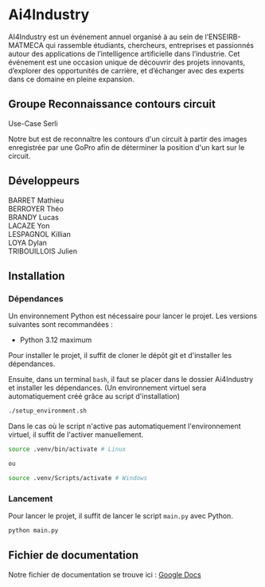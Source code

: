 # Ai4Industry

AI4Industry est un événement annuel organisé à au sein de l’ENSEIRB-MATMECA qui rassemble étudiants, chercheurs, entreprises et passionnés autour des applications de l’intelligence artificielle dans l’industrie. Cet événement est une occasion unique de découvrir des projets innovants, d’explorer des opportunités de carrière, et d’échanger avec des experts dans ce domaine en pleine expansion.

## Groupe Reconnaissance contours circuit

Use-Case Serli

Notre but est de reconnaître les contours d'un circuit à partir des images enregistrée par une GoPro afin de déterminer la position d'un kart sur le circuit.

## Développeurs

BARRET Mathieu \
BERROYER Théo \
BRANDY Lucas \
LACAZE Yon \
LESPAGNOL Killian \
LOYA Dylan \
TRIBOUILLOIS Julien

## Installation

### Dépendances

Un environnement Python est nécessaire pour lancer le projet. Les versions suivantes sont recommandées :

- Python 3.12 maximum

Pour installer le projet, il suffit de cloner le dépôt git et d'installer les dépendances.

Ensuite, dans un terminal `bash`, il faut se placer dans le dossier Ai4Industry et installer les dépendances. (Un environnement virtuel sera automatiquement créé grâce au script d'installation)

```bash
./setup_environment.sh
```

Dans le cas où le script n'active pas automatiquement l'environnement virtuel, il suffit de l'activer manuellement.

```bash
source .venv/bin/activate # Linux

ou 

source .venv/Scripts/activate # Windows
```

### Lancement

Pour lancer le projet, il suffit de lancer le script `main.py` avec Python.

```bash
python main.py
```

## Fichier de documentation

Notre fichier de documentation se trouve ici : [Google Docs](https://docs.google.com/document/d/1hk_b_O-R6k9tlzpkOYhZVsdVp4aHTr-BNDbaJqZFCWE/edit?usp=sharing)
